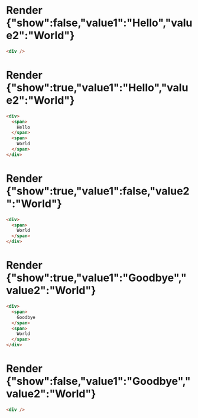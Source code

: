 # Render {"show":false,"value1":"Hello","value2":"World"}
```html
<div />
```


# Render {"show":true,"value1":"Hello","value2":"World"}
```html
<div>
  <span>
    Hello
  </span>
  <span>
    World
  </span>
</div>
```


# Render {"show":true,"value1":false,"value2":"World"}
```html
<div>
  <span>
    World
  </span>
</div>
```


# Render {"show":true,"value1":"Goodbye","value2":"World"}
```html
<div>
  <span>
    Goodbye
  </span>
  <span>
    World
  </span>
</div>
```


# Render {"show":false,"value1":"Goodbye","value2":"World"}
```html
<div />
```